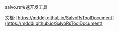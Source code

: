 salvo.rs快速开发工具

文档: [https://mdddj.github.io/SalvoRsToolDocument](https://mdddj.github.io/SalvoRsToolDocument)

